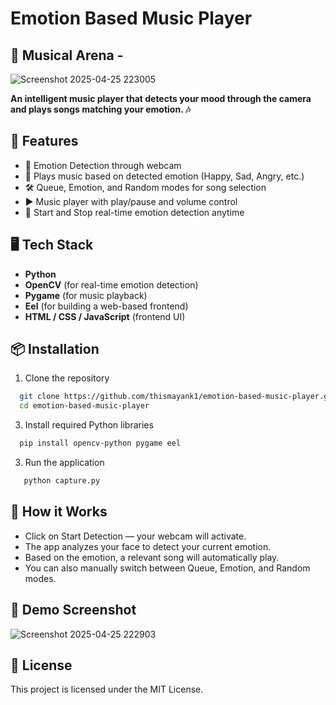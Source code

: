 ﻿# Emotion Based Music Player
## 🎵 Musical Arena -
 
 
 ![Screenshot 2025-04-25 223005](https://github.com/user-attachments/assets/70cae4a8-2cbe-4a26-9692-2d4a1794b831)
 

**An intelligent music player that detects your mood through the camera and plays songs matching your emotion. 🎶**

## 🚀 Features
- 🎯 Emotion Detection through webcam
- 🎵 Plays music based on detected emotion (Happy, Sad, Angry, etc.)
- 🛠️ Queue, Emotion, and Random modes for song selection
- ▶️ Music player with play/pause and volume control
- 🧠 Start and Stop real-time emotion detection anytime

## 🖥️ Tech Stack
- **Python**
- **OpenCV** (for real-time emotion detection)
- **Pygame** (for music playback)
- **Eel** (for building a web-based frontend)
- **HTML / CSS / JavaScript** (frontend UI)

## 📦 Installation
1. Clone the repository
```bash
  git clone https://github.com/thismayank1/emotion-based-music-player.git
  cd emotion-based-music-player
```

3. Install required Python libraries
```bash
  pip install opencv-python pygame eel
```
3. Run the application
```bash
   python capture.py
```

## 🎯 How it Works
- Click on Start Detection — your webcam will activate.
- The app analyzes your face to detect your current emotion.
- Based on the emotion, a relevant song will automatically play.
- You can also manually switch between Queue, Emotion, and Random modes.

## 📸 Demo Screenshot


 ![Screenshot 2025-04-25 222903](https://github.com/user-attachments/assets/39b2cbcf-aa07-431f-a9e2-ac6d6f8972a1)



## 📄 License
This project is licensed under the MIT License.

